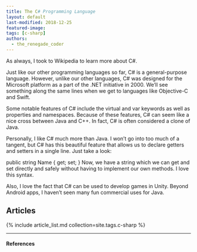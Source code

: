 ```yaml
---
title: The C# Programming Language
layout: default
last-modified: 2018-12-25
featured-image:
tags: [c-sharp]
authors:
  - the_renegade_coder
---
```


As always, I took to Wikipedia to learn more about C#.

Just like our other programming languages so far, C# is a general-purpose language. However, unlike our other languages, C# was designed for the Microsoft platform as a part of the .NET initiative in 2000. We’ll see something along the same lines when we get to languages like Objective-C and Swift.

Some notable features of C# include the virtual and var keywords as well as properties and namespaces. Because of these features, C# can seem like a nice cross between Java and C++. In fact, C# is often considered a clone of Java.

Personally, I like C# much more than Java. I won’t go into too much of a tangent, but C# has this beautiful feature that allows us to declare getters and setters in a single line. Just take a look:

public string Name { get; set; }
Now, we have a string which we can get and set directly and safely without having to implement our own methods. I love this syntax.

Also, I love the fact that C# can be used to develop games in Unity. Beyond Android apps, I haven’t seen many fun commercial uses for Java.

## Articles

{% include article_list.md collection=site.tags.c-sharp %}

---

#### References

[^1]: [some IEEE reference]
